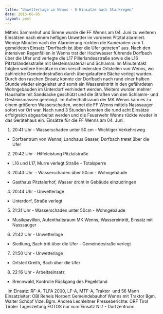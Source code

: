 ```yaml
---
title: "Unwetterlage in Wenns - 8 Einsätze nach Starkregen"
date: 2015-06-05
layout: post
---
```


Mittels Sammelruf und Sirene wurde die FF Wenns am 04. Juni zu weiteren Einsätzen nach einem heftigen Unwetter im vorderen Pitztal alarmiert. Wenige Minuten nach der Alarmierung rückten die Kameraden zum 1. gemeldeten Einsatz "Dorfbach ist über die Ufer getreten" aus. Nach den intensiven Regenfällen in Wenns trat der Hochwasser führende Dorfbach über die Ufer und verlegte die L17 Pillerlandesstraße sowie die L16 Pitztallandesstraße mit Gesteinsmaterial und Schlamm. Im Minutentakt folgten weitere Einsätze in den verschiedensten Ortsteilen von Wenns, wo zahlreiche Gemeindestraßen durch übergelaufene Bäche verlegt wurden. Durch den raschen Einsatz konnte der Dorfbach nach rund einer halben Stunde wieder eingeleitet und somit ein Wassereintritt in den gefährdeten Wohngebäuden im Unterdorf verhindert werden. Weiters wurden mehrer Haushalte mit Sandsäcke geschützt und die Straßen von den Schlamm- und Gesteinsmassen gereinigt. Im Aufenthaltsraum der MK Wenns kam es zu einem größeren Wasserschaden, wobei die FF Wenns mittels Nasssauger sofort vor Ort war. Nach rund 3 Stunden konnten die rund acht Einsätze erfolgreich abgearbeitet werden und die Feuerwehr Wenns rückte wieder in das Gerätehaus ein.
Einsätze für die FF Wenns am 04. Juni:
1) 20:41 Uhr - Wasserschaden unter 50 cm - Wichtiger Verkehrsweg
- Dorfzentrum von Wenns, Landhaus Gasser, Dorfbach tretet über die Ufer

2) 20:42 Uhr - Hilfeleistung Pitztalstraße
- L16 und L17, Murre verlegt Straße - Totalsperre

3) 20:43 Uhr  - Wasserschaden über 50cm - Wohngebäude
- Gasthaus Pitztalerhof, Wasser droht in Gebäude einzudringen

4) 20:44 Uhr - Unwetterlage
- Unterdorf, Straße verlegt

5) 21:31 Uhr - Wasserschaden unter 50cm - Wohngebäude
- Musikpavillon, Aufenthaltsraum MK Wenns, Wassereintritt, Einsatz mit Nasssauger

6) 21:42 Uhr - Unwetterlage
- Siedlung, Bach tritt über die Ufer - Gemeindestraße verlegt

7) 21:50 Uhr - Unwetterlage
- Ortsteil Greith, Bach über die Ufer

8) 22:16 Uhr - Arbeitseinsatz
- Brennwald, Kontrolle Rückgang des Pegelstand

 
Im Einsatz:
RF-A, TLFA 2000, LF-A, MTF-A, Traktor  und 56 Mann
Einsatzleiter: OBI Reheis Norbert
Gemeindebauhof Wenns mit Traktor
Bgm. Walter Schöpf
Vize. Bgm. Andrea Lechleitner
Presseberichte:
ORF Tirol
Tiroler Tageszeitung
FOTOS nur vom Einsatz Nr.1 - Dorfzentrum: